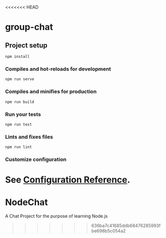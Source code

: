 <<<<<<< HEAD
# group-chat

## Project setup
```
npm install
```

### Compiles and hot-reloads for development
```
npm run serve
```

### Compiles and minifies for production
```
npm run build
```

### Run your tests
```
npm run test
```

### Lints and fixes files
```
npm run lint
```

### Customize configuration
See [Configuration Reference](https://cli.vuejs.org/config/).
=======
# NodeChat
A Chat Project for the purpose of learning Node.js   
>>>>>>> 636ba7c41685ddb68476285993fbe698b5c054a2
